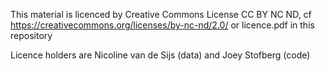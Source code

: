 
This material is licenced by Creative Commons License CC BY NC ND, cf https://creativecommons.org/licenses/by-nc-nd/2.0/ or licence.pdf in this repository

Licence holders are Nicoline van de Sijs (data) and Joey Stofberg (code)
